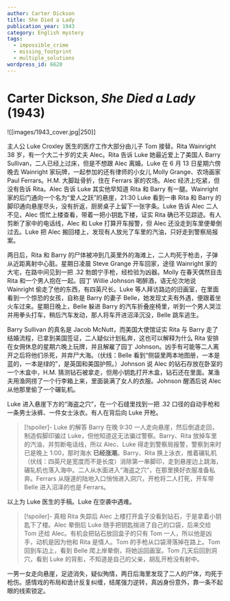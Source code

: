 ```yaml
---
author: Carter Dickson
title: She Died a Lady
publication_year: 1943
category: English mystery
tags:
  - impossible_crime
  - missing_footprint
  - multiple_solutions
wordpress_id: 6620
---
```


# Carter Dickson, <i>She Died a Lady</i> (1943)

![[images/1943_cover.jpg|250]]

主人公 Luke Croxley 医生的医疗工作大部分由儿子 Tom 接替。Rita Wainright 38 岁，有一个大二十岁的丈夫 Alec。Rita 告诉 Luke 她最近爱上了美国人 Barry Sullivan，二人已经上过床，但是不想跟 Alec 离婚。Luke 在 6 月 13 日星期六傍晚去 Wainright 家玩牌，一起参加的还有律师的小女儿 Molly Grange、农场画家 Paul Ferrars。H.M. 大脚趾骨折，住在 Ferrars 家的农场。Alec 经济上吃紧，但没有告诉 Rita。Alec 告诉 Luke 其实他早知道 Rita 和 Barry 有一腿。Wainright 家的后门通向一个名为“爱人之跃”的悬崖，21:30 Luke 看到一串 Rita 和 Barry 的脚印通向悬崖尽头，没有折返，厨房桌子上留下一张字条。Luke 告诉 Alec 二人不见，Alec 慌忙上楼查看，带着一把小钥匙下楼，证实 Rita 确已不见踪迹。有人剪断了家中的电话线，Alec 和 Luke 打算开车报警，但 Alec 还没走到车里便晕倒过去。Luke 把 Alec 搬回楼上，发现有人放光了车里的汽油，只好走到警察局报案。

两日后，Rita 和 Barry 的尸体被冲到几英里外的海滩上，二人均死于枪击，子弹从近距离射中心脏。星期日凌晨 Steve Grange 开车回家，途径 Wainright 家的大宅，在路中间见到一把 .32 勃朗宁手枪，经检验为凶器。Molly 在春天偶然目击 Rita 和一个男人抱在一起。园丁 Willie Johnson 喝醉酒，语无伦次地说 Wainright 偷走了他的东西，有四英尺长。Luke 等人拜访路边的旧画室，在里面看到一个惊恐的女孩，自称是 Barry 的妻子 Belle，她发现丈夫有外遇，便跟着坐火车过来。星期日晚上，Belle 躲进 Barry 的汽车折叠座椅里，听到一个男人哭泣并用拳头打车，稍后汽车发动，那人将车开进沼泽沉没，Belle 跳车逃生。

Barry Sullivan 的真名是 Jacob McNutt，而美国大使馆证实 Rita 与 Barry 走了结婚流程，已拿到美国签证，二人疑似计划私奔，这也可以解释为什么 Rita 安排在女佣休息的星期六晚上玩牌，并且解雇了园丁 Johnson。凶手有可能等二人离开之后将他们杀死，并弃尸大海。（伏线：Belle 看到“侧袋里两本地图册，一本是蓝的，一本是绿的”，是英国和美国护照。）Johnson 说 Alec 的钻石存放在卧室的一个木盒中，H.M. 猜测钻石被拿走，但用小钥匙打开木盒，钻石还在里面。某渔夫用渔网捞了一个行李箱上来，里面装满了女人的衣服。Johnson 醒酒后说 Alec 从他那里偷了一个碾轧机。

Luke 进入悬崖下方的“海盗之穴”，在一个石缝里找到一把 .32 口径的自动手枪和一条男士泳裤、一件女士泳衣。有人在背后向 Luke 开枪。

> [!spoiler]- Luke 的解答
> Barry 在晚 9:30 一人走向悬崖，然后倒退走回，制造假脚印骗过 Luke，但他知道这无法骗过警察。Barry、Rita 放掉车里的汽油，并剪断电话线，所以 Alec、Luke 得走到警察局报警，警察到来时已是晚上 1:00，那时海水 <b>已经涨潮</b>。Barry、Rita 换上泳衣，推着碾轧机（伏线：四英尺是宽度而不是长度）消除第一串脚印，走到悬崖边上跳海，碾轧机也落入海中。二人从水面进入“海盗之穴”，在那里换好衣服准备私奔。Ferrars 从隧道的陆地入口悄悄进入洞穴，开枪将二人打死，开车带 Belle 进入沼泽的也是 Ferrars。

以上为 Luke 医生的手稿。Luke 在空袭中遇难。

> [!spoiler]- 真相
> Rita 失踪后 Alec 上楼打开盒子没看到钻石，于是拿着小钥匙下了楼。Alec 晕倒后 Luke 随手把钥匙揣进了自己的口袋，后来交给 Tom 还给 Alec。有机会把钻石放回盒子的只有 Tom 一人，所以他是凶手，动机是因为他和 Rita 是情人。Tom 的手枪从口袋滑落掉在路上。Tom 回到车边上，看到 Belle 爬上岸晕倒，将她运回画室。Tom 几天后回到洞穴，看到 Luke 的背影，不知道是自己的父亲，胡乱开枪没有射中。

一男一女走向悬崖，足迹消失，疑似殉情，两日后海里发现了二人的尸体，均死于枪伤。感情戏的布局和诡计反复纠缠，结尾强力逆转，真凶身份意外，靠一条不起眼的线索锁定。